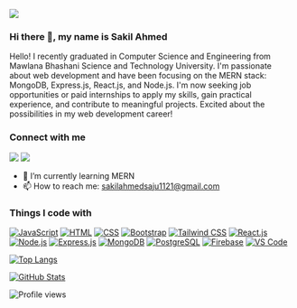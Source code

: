 
![](https://i.ibb.co/0ZgtwFJ/Sakil-Ahmed.png)
### Hi there 👋, my name is Sakil Ahmed

Hello! I recently graduated in Computer Science and Engineering from Mawlana Bhashani Science and Technology University. I'm passionate about web development and have been focusing on the MERN stack: MongoDB, Express.js, React.js, and Node.js. I'm now seeking job opportunities or paid internships to apply my skills, gain practical experience, and contribute to meaningful projects. Excited about the possibilities in my web development career!



<h3 align="left">Connect with me</h3>


<a href="https://www.facebook.com/sakilahmed.saju" target="_blank"><img src="https://img.shields.io/badge/Facebook-sakilahmed.saju-3b5998?style=flat-square&logo=facebook&logoColor=white&color=3b5998"></a>
<a href="https://github.com/saju575" target="_blank"><img src="https://img.shields.io/badge/GitHub-saju575-181717?style=flat-square&logo=github&logoColor=white&color=181717"></a>









- 🌱 I’m currently learning MERN 
- 📫 How to reach me: sakilahmedsaju1121@gmail.com 

 <h3 align="left">Things I code with</h3>
 
[![JavaScript](https://img.shields.io/badge/JavaScript-F7DF1E?style=flat&logo=javascript&logoColor=black)](https://developer.mozilla.org/en-US/docs/Web/JavaScript)
[![HTML](https://img.shields.io/badge/HTML5-E34F26?style=flat&logo=html5&logoColor=white)](https://developer.mozilla.org/en-US/docs/Web/HTML)
[![CSS](https://img.shields.io/badge/CSS3-1572B6?style=flat&logo=css3&logoColor=white)](https://developer.mozilla.org/en-US/docs/Web/CSS)
[![Bootstrap](https://img.shields.io/badge/Bootstrap-7952B3?style=flat&logo=bootstrap&logoColor=white)](https://getbootstrap.com/)
[![Tailwind CSS](https://img.shields.io/badge/Tailwind_CSS-38B2AC?style=flat&logo=tailwind-css&logoColor=white)](https://tailwindcss.com/)
[![React.js](https://img.shields.io/badge/React.js-61DAFB?style=flat&logo=react&logoColor=black)](https://reactjs.org/)
[![Node.js](https://img.shields.io/badge/Node.js-339933?style=flat&logo=node.js&logoColor=white)](https://nodejs.org/)
[![Express.js](https://img.shields.io/badge/Express.js-000000?style=flat&logo=express&logoColor=white)](https://expressjs.com/)
[![MongoDB](https://img.shields.io/badge/MongoDB-47A248?style=flat&logo=mongodb&logoColor=white)](https://www.mongodb.com/)
[![PostgreSQL](https://img.shields.io/badge/PostgreSQL-336791?style=flat&logo=postgresql&logoColor=white)](https://www.postgresql.org/)
[![Firebase](https://img.shields.io/badge/Firebase-FFCA28?style=flat&logo=firebase&logoColor=black)](https://firebase.google.com/)
[![VS Code](https://img.shields.io/badge/VS_Code-007ACC?style=flat&logo=visual-studio-code&logoColor=white)](https://code.visualstudio.com/)



[![Top Langs](https://img.shields.io/github/languages/top/saju575/your-repo-name?layout=compact)](https://github.com/saju575/your-repo-name)


[![GitHub Stats](https://github-readme-stats.vercel.app/api/top-langs/?username=saju575&layout=compact&theme=dark)](https://github.com/saju575/github-stats)
  

![Profile views](https://gpvc.arturio.dev/saju575)  

